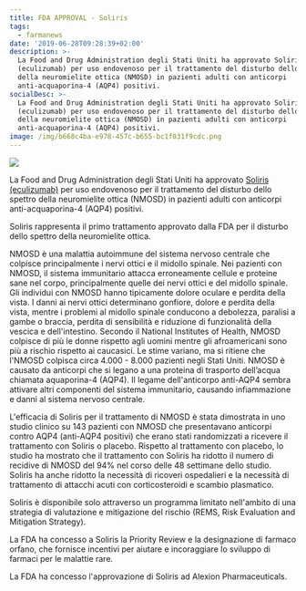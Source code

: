 ```yaml
---
title: FDA APPROVAL - Soliris
tags:
  - farmanews
date: '2019-06-28T09:28:39+02:00'
description: >-
  La Food and Drug Administration degli Stati Uniti ha approvato Soliris
  (eculizumab) per uso endovenoso per il trattamento del disturbo dello spettro
  della neuromielite ottica (NMOSD) in pazienti adulti con anticorpi
  anti-acquaporina-4 (AQP4) positivi. 
socialDesc: >-
  La Food and Drug Administration degli Stati Uniti ha approvato Soliris
  (eculizumab) per uso endovenoso per il trattamento del disturbo dello spettro
  della neuromielite ottica (NMOSD) in pazienti adulti con anticorpi
  anti-acquaporina-4 (AQP4) positivi. 
image: /img/b668c4ba-e978-457c-b655-bc1f031f9cdc.png
---
```

![](/img/b668c4ba-e978-457c-b655-bc1f031f9cdc.png)

La Food and Drug Administration degli Stati Uniti ha approvato [Soliris (eculizumab)](https://www.fda.gov/news-events/press-announcements/fda-approves-first-treatment-neuromyelitis-optica-spectrum-disorder-rare-autoimmune-disease-central) per uso endovenoso per il trattamento del disturbo dello spettro della neuromielite ottica (NMOSD) in pazienti adulti con anticorpi anti-acquaporina-4 (AQP4) positivi. 

Soliris rappresenta il primo trattamento approvato dalla FDA per il disturbo dello spettro della neuromielite ottica.

NMOSD è una malattia autoimmune del sistema nervoso centrale che colpisce principalmente i nervi ottici e il midollo spinale. Nei pazienti con NMOSD, il sistema immunitario attacca erroneamente cellule e proteine ​​sane nel corpo, principalmente quelle dei nervi ottici e del midollo spinale. Gli individui con NMOSD hanno tipicamente dolore oculare e perdita della vista. I danni ai nervi ottici determinano gonfiore, dolore e perdita della vista, mentre i problemi al midollo spinale conducono a debolezza, paralisi a gambe o braccia, perdita di sensibilità e riduzione di funzionalità della vescica e dell'intestino. Secondo il National Institutes of Health, NMOSD colpisce di più le donne rispetto agli uomini mentre gli afroamericani sono più a rischio rispetto ai caucasici. Le stime variano, ma si ritiene che l'NMOSD colpisca circa 4.000 - 8.000 pazienti negli Stati Uniti. NMOSD è causato da anticorpi che si legano a una proteina di trasporto dell’acqua chiamata aquaporina-4 (AQP4). Il legame dell'anticorpo anti-AQP4 sembra attivare altri componenti del sistema immunitario, causando infiammazione e danni al sistema nervoso centrale.

L'efficacia di Soliris per il trattamento di NMOSD è stata dimostrata in uno studio clinico su 143 pazienti con NMOSD che presentavano anticorpi contro AQP4 (anti-AQP4 positivi) che erano stati randomizzati a ricevere il trattamento con Soliris o placebo. Rispetto al trattamento con placebo, lo studio ha mostrato che il trattamento con Soliris ha ridotto il numero di recidive di NMOSD del 94% nel corso delle 48 settimane dello studio. Soliris ha anche ridotto la necessità di ricoveri ospedalieri e la necessità di trattamento di attacchi acuti con corticosteroidi e scambio plasmatico.

Soliris è disponibile solo attraverso un programma limitato nell'ambito di una strategia di valutazione e mitigazione del rischio (REMS, Risk Evaluation and Mitigation Strategy).

La FDA ha concesso a Soliris la Priority Review e la designazione di farmaco orfano, che fornisce incentivi per aiutare e incoraggiare lo sviluppo di farmaci per le malattie rare.

La FDA ha concesso l'approvazione di Soliris ad Alexion Pharmaceuticals.
